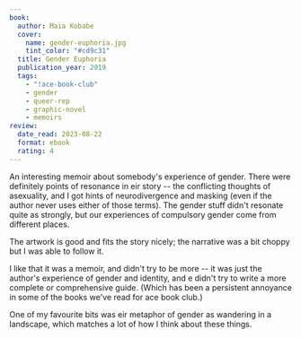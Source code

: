 ```yaml
---
book:
  author: Maia Kobabe
  cover:
    name: gender-euphoria.jpg
    tint_color: "#cd9c31"
  title: Gender Euphoria
  publication_year: 2019
  tags:
    - "!ace-book-club"
    - gender
    - queer-rep
    - graphic-novel
    - memoirs
review:
  date_read: 2023-08-22
  format: ebook
  rating: 4
---
```


An interesting memoir about somebody's experience of gender.
There were definitely points of resonance in eir story -- the conflicting thoughts of asexuality, and I got hints of neurodivergence and masking (even if the author never uses either of those terms).
The gender stuff didn't resonate quite as strongly, but our experiences of compulsory gender come from different places.

The artwork is good and fits the story nicely; the narrative was a bit choppy but I was able to follow it.

I like that it was a memoir, and didn't try to be more -- it was just the author's experience of gender and identity, and e didn't try to write a more complete or comprehensive guide.
(Which has been a persistent annoyance in some of the books we've read for ace book club.)

One of my favourite bits was eir metaphor of gender as wandering in a landscape, which matches a lot of how I think about these things.
